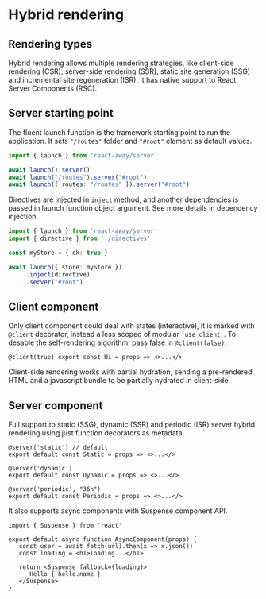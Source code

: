 <script src='../js/index.js'></script>
<style>@import url(../css/index.css);</style> 

# Hybrid rendering

## Rendering types

Hybrid rendering allows multiple rendering strategies, like client-side rendering (CSR), server-side rendering (SSR), static site generation (SSG) and incremental site regeneration (ISR). It has native support to React Server Components (RSC).


## Server starting point

The fluent launch function is the framework starting point to run the application. It sets `"/routes"` folder and `"#root"` element as default values.

```ts
import { launch } from 'react-away/server'

await launch().server()
await launch("/routes").server("#root") 
await launch({ routes: "/routes" }).server("#root")
```

Directives are injected in `inject` method, and another dependencies is passed in launch function object argument. See more details in <a onclick='goto("review/injection.html")'>dependency injection</a>.

```ts
import { launch } from 'react-away/server'
import { directive } from './directives'

const myStore = { ok: true }

await launch({ store: myStore })
     .inject(directive)
     .server("#root")
```

## Client component

Only client component could deal with states (interactive), it is marked with `@client` decorator, instead a less scoped of modular `'use client'`. To desable the self-rendering algorithm, pass false in `@client(false)`.

```tsx
@client(true) export const Hi = props => <>...</>
```

Client-side rendering works with partial hydration, sending a pre-rendered HTML and a javascript bundle to be partially hydrated in client-side. 

## Server component

Full support to static (SSG), dynamic (SSR) and periodic (ISR) server hybrid rendering using just function decorators as metadata.

```tsx
@server('static') // default
export default const Static = props => <>...</>

@server('dynamic')  
export default const Dynamic = props => <>...</>

@server('periodic', "36h") 
export default const Periodic = props => <>...</>
```

It also supports async components with Suspense component API.

```tsx
import { Suspense } from 'react'

export default async function AsyncComponent(props) {
   const user = await fetch(url).then(x => x.json())
   const loading = <h1>loading...</h1>

   return <Suspense fallback={loading}>
      Hello { hello.name }
   </Suspense>
}
```

